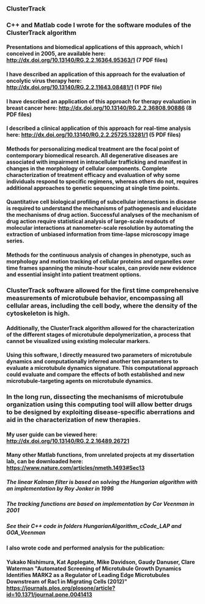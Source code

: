 ### ClusterTrack

### C++ and Matlab code I wrote for the software modules of the ClusterTrack algorithm

#### Presentations and biomedical applications of this approach, which I conceived in 2005, are available here: http://dx.doi.org/10.13140/RG.2.2.16364.95363/1 (7 PDF files) 
 
#### I have described an application of this approach for the evaluation of oncolytic virus therapy here: http://dx.doi.org/10.13140/RG.2.2.11643.08481/1 (1 PDF file) 

#### I have described an application of this approach for therapy evaluation in breast cancer here: http://dx.doi.org/10.13140/RG.2.2.36808.90886 (8 PDF files) 

#### I described a clinical application of this approach for real-time analysis here: http://dx.doi.org/10.13140/RG.2.2.25725.13281/1 (5 PDF files) 

#### Methods for personalizing medical treatment are the focal point of contemporary biomedical research. All degenerative diseases are associated with impairment in intracellular trafficking and manifest in changes in the morphology of cellular components. Complete characterization of treatment efficacy and evaluation of why some individuals respond to specific regimens, whereas others do not, requires additional approaches to genetic sequencing at single time points. 

#### Quantitative cell biological profiling of subcellular interactions in disease is required to understand the mechanisms of pathogenesis and elucidate the mechanisms of drug action. Successful analyses of the mechanism of drug action require statistical analysis of large-scale readouts of molecular interactions at nanometer-scale resolution by automating the extraction of unbiased information from time-lapse microscopy image series. 

#### Methods for the continuous analysis of changes in phenotype, such as morphology and motion tracking of cellular proteins and organelles over time frames spanning the minute-hour scales, can provide new evidence and essential insight into patient treatment options.

### ClusterTrack software allowed for the first time comprehensive measurements of microtubule behavior, encompassing all cellular areas, including the cell body, where the density of the cytoskeleton is high. 

#### Additionally, the ClusterTrack algorithm allowed for the characterization of the different stages of microtubule depolymerization, a process that cannot be visualized using existing molecular markers. 

#### Using this software, I directly measured two parameters of microtubule dynamics and computationally inferred another ten parameters to evaluate a microtubule dynamics signature. This computational approach could evaluate and compare the effects of both established and new microtubule-targeting agents on microtubule dynamics. 

### In the long run, dissecting the mechanisms of microtubule organization using this computing tool will allow better drugs to be designed by exploiting disease-specific aberrations and aid in the characterization of new therapies.

#### My user guide can be viewed here: http://dx.doi.org/10.13140/RG.2.2.16489.26721

#### Many other Matlab functions, from unrelated projects at my dissertation lab, can be downloaded here: https://www.nature.com/articles/nmeth.1493#Sec13

##### The linear Kalman filter is based on solving the Hungarian algorithm with an implementation by Roy Jonker in 1996 

##### The tracking functions are based on implementation by Cor Veenman in 2001

##### See their C++ code in folders HungarianAlgorithm_cCode_LAP and GOA_Veenman

#### I also wrote code and performed analysis for the publication:

#### Yukako Nishimura, Kat Applegate, Mike Davidson, Gaudy Danuser, Clare Waterman "Automated Screening of Microtubule Growth Dynamics Identifies MARK2 as a Regulator of Leading Edge Microtubules Downstream of Rac1 in Migrating Cells (2012)" https://journals.plos.org/plosone/article?id=10.1371/journal.pone.0041413
